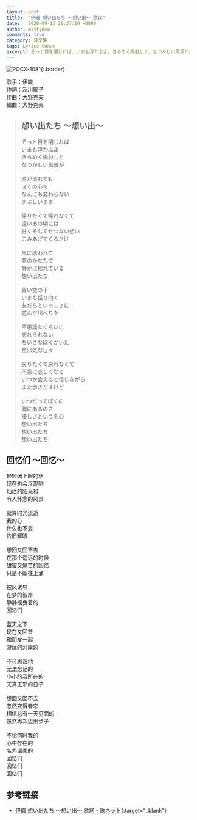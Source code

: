 ```yaml
---
layout: post
title:  "伊織 想い出たち 〜想い出〜 歌词"
date:   2020-09-13 20:37:10 +0800
author: mistydew
comments: true
category: 译文集
tags: Lyrics Conan
excerpt: そっと目を閉じれば、いまも浮かぶよ。きらめく陽射しと、なつかしい風景が。
---
```

![POCX-1081](https://www.generasia.com/w/images/5/58/IORI_BGI_A.jpg){:.border}

歌手：伊織<br>
作詞：及川眠子<br>
作曲：大野克夫<br>
編曲：大野克夫

<blockquote class="original">
  <h2>想い出たち 〜想い出〜</h2>
  <p>
    そっと目を閉じれば<br>
    いまも浮かぶよ<br>
    きらめく陽射しと<br>
    なつかしい風景が<br>
    <br>
    時が流れても<br>
    ぼくの心で<br>
    なんにも変わらない<br>
    まぶしいまま<br>
    <br>
    帰りたくて帰れなくて<br>
    遠いあの頃には<br>
    甘くそしてせつない想い<br>
    こみあげてくるだけ<br>
    <br>
    風に誘われて<br>
    夢のかなたで<br>
    静かに揺れている<br>
    想い出たち<br>
    <br>
    青い空の下<br>
    いまも振り向く<br>
    友だちといっしょに<br>
    遊んだ川べりを<br>
    <br>
    不思議なくらいに<br>
    忘れられない<br>
    ちいさなぼくがいた<br>
    無邪気な日々<br>
    <br>
    戻りたくて戻れなくて<br>
    不意に恋しくなる<br>
    いつか会えると信じながら<br>
    また歩きだすけど<br>
    <br>
    いつだってぼくの<br>
    胸にあるのさ<br>
    優しさという名の<br>
    想い出たち<br>
    想い出たち<br>
    想い出たち
  </p>
</blockquote>

<div class="translation">
  <h2>回忆们 ～回忆～</h2>
  <p>
    轻轻闭上眼的话<br>
    现在也会浮现哟<br>
    灿烂的阳光和<br>
    令人怀念的风景<br>
    <br>
    就算时光流逝<br>
    我的心<br>
    什么也不变<br>
    依旧耀眼<br>
    <br>
    想回又回不去<br>
    在那个遥远的时候<br>
    甜蜜又痛苦的回忆<br>
    只是不断往上涌<br>
    <br>
    被风诱导<br>
    在梦的彼岸<br>
    静静摇曳着的<br>
    回忆们<br>
    <br>
    蓝天之下<br>
    现在又回首<br>
    和朋友一起<br>
    游玩的河岸边<br>
    <br>
    不可思议地<br>
    无法忘记的<br>
    小小的我所在的<br>
    天真无邪的日子<br>
    <br>
    想回又回不去<br>
    忽然变得眷恋<br>
    相信总有一天见面的<br>
    虽然再次迈出步子<br>
    <br>
    不论何时我的<br>
    心中存在的<br>
    名为温柔的<br>
    回忆们<br>
    回忆们<br>
    回忆们
  </p>
</div>

## 参考链接

* [伊織 想い出たち 〜想い出〜 歌詞 - 歌ネット](https://www.uta-net.com/song/58237/){:target="_blank"}
